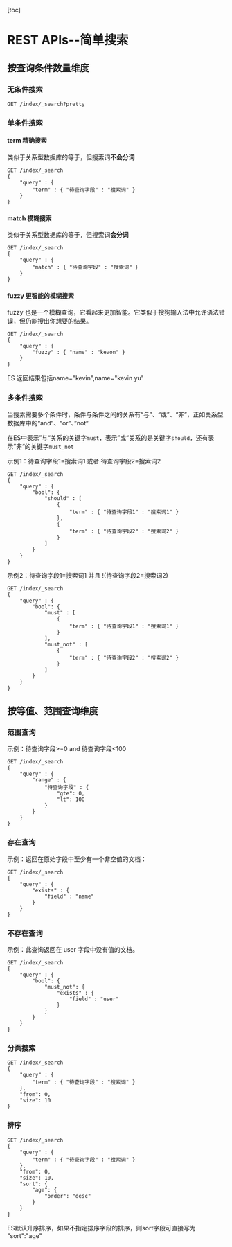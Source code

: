 [toc]



# REST APIs--简单搜索

## 按查询条件数量维度

### 无条件搜索

```
GET /index/_search?pretty
```



### 单条件搜索

#### term 精确搜索

类似于关系型数据库的等于，但搜索词**不会分词**

```
GET /index/_search
{
    "query" : {
        "term" : { "待查询字段" : "搜索词" }
    }
}
```



#### match 模糊搜索

类似于关系型数据库的等于，但搜索词**会分词**

```
GET /index/_search
{
    "query" : {
        "match" : { "待查询字段" : "搜索词" }
    }
}
```



#### fuzzy 更智能的模糊搜索

fuzzy 也是一个模糊查询，它看起来更加智能。它类似于搜狗输入法中允许语法错误，但仍能搜出你想要的结果。

```
GET /index/_search
{
    "query" : {
        "fuzzy" : { "name" : "kevon" }
    }
}
```

ES 返回结果包括name="kevin",name="kevin yu"



### 多条件搜索

当搜索需要多个条件时，条件与条件之间的关系有“与”、“或”、“非”，正如关系型数据库中的“and”、“or"、”not“

在ES中表示”与“关系的关键字`must`，表示”或“关系的是关键字`should`，还有表示”非“的关键字`must_not`

示例1：待查询字段1=搜索词1 或者 待查询字段2=搜索词2

```
GET /index/_search
{
    "query" : {
    	"bool": {
            "should" : [
                {
                    "term" : { "待查询字段1" : "搜索词1" }
                },
                {
                    "term" : { "待查询字段2" : "搜索词2" }
                }
            ]
    	}
    }
}
```

示例2：待查询字段1=搜索词1 并且 !(待查询字段2=搜索词2)

```
GET /index/_search
{
    "query" : {
    	"bool": {
            "must" : [
                {
                    "term" : { "待查询字段1" : "搜索词1" }
                }
            ],
            "must_not" : [
                {
                    "term" : { "待查询字段2" : "搜索词2" }
                }
            ]
    	}
    }
}
```





## 按等值、范围查询维度

### 范围查询

示例：待查询字段>=0 and 待查询字段<100

```
GET /index/_search
{
    "query" : {
        "range" : { 
        	"待查询字段" : {
        		"gte": 0,
        		"lt": 100
        	}
        }
    }
}
```





### 存在查询

示例：返回在原始字段中至少有一个非空值的文档：

```
GET /index/_search
{
    "query" : {
        "exists" : { 
        	"field" : "name"
        }
    }
}
```



### 不存在查询

示例：此查询返回在 user 字段中没有值的文档。

```
GET /index/_search
{
    "query" : {
    	"bool": {
    		"must_not": {
                "exists" : { 
                    "field" : "user"
                }
    		}
    	}
    }
}
```



### 分页搜索

```
GET /index/_search
{
    "query" : {
        "term" : { "待查询字段" : "搜索词" }
    },
    "from": 0,
    "size": 10
}
```



### 排序

```
GET /index/_search
{
    "query" : {
        "term" : { "待查询字段" : "搜索词" }
    },
    "from": 0,
    "size": 10,
    "sort": {
    	"age": {
    		"order": "desc"
    	}
    }
}
```

ES默认升序排序，如果不指定排序字段的排序，则sort字段可直接写为 "sort":"age"






























